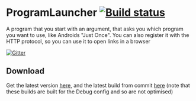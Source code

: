 # ProgramLauncher [![Build status](https://ci.appveyor.com/api/projects/status/10h8bivcr90bniyv)](https://ci.appveyor.com/project/Walkman100/ProgramLauncher)

A program that you start with an argument, that asks you which program you want to use, like Androids "Just Once". You can also register it with the HTTP protocol, so you can use it to open links in a browser

[![Gitter](https://badges.gitter.im/Join%20Chat.svg)](https://gitter.im/Walkman100/Walkman?utm_source=badge&utm_medium=badge&utm_campaign=pr-badge&utm_content=badge)

## Download
Get the latest version [here](https://github.com/Walkman100/ProgramLauncher/releases), and the latest build from commit
[here](https://ci.appveyor.com/project/Walkman100/ProgramLauncher/build/artifacts)
(note that these builds are built for the Debug config and so are not optimised)
